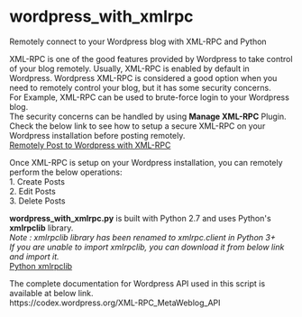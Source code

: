 # wordpress_with_xmlrpc
Remotely connect to your Wordpress blog with XML-RPC and Python

<p>
	XML-RPC is one of the good features provided by Wordpress to take control of your blog remotely. Usually, XML-RPC is enabled by default in Wordpress. Wordpress XML-RPC is considered a good option when you need to remotely control your blog, but it has some security concerns.<br>
	For Example, XML-RPC can be used to brute-force login to your Wordpress blog.<br>
	The security concerns can be handled by using <b>Manage XML-RPC</b> Plugin. Check the below link to see how to setup a secure XML-RPC on your Wordpress installation before posting remotely.<br>
	<a href="">Remotely Post to Wordpress with XML-RPC</a>
</p>
<p>
	Once XML-RPC is setup on your Wordpress installation, you can remotely perform the below operations:<br>
	1. Create Posts<br>
	2. Edit Posts<br>
	3. Delete Posts
</p>
<p>
	<b>wordpress_with_xmlrpc.py</b> is built with Python 2.7 and uses Python's <b>xmlrpclib</b> library.<br>
	<em>Note : xmlrpclib library has been renamed to xmlrpc.client in Python 3+</em><br>
	<em>If you are unable to import xmlrpclib, you can download it from below link and import it.</em><br>
	<a href="https://github.com/python/cpython/blob/2.7/Lib/xmlrpclib.py">Python xmlrpclib</a>
</p>
<p>
	The complete documentation for Wordpress API used in this script is available at below link.<br>
	https://codex.wordpress.org/XML-RPC_MetaWeblog_API
</p>